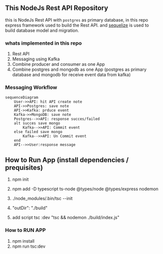 ## This NodeJs Rest API Repository

this is NodeJs Rest API with `postgres` as primary database, in this repo express framework used to build the Rest API. and [sequelize](https://sequelize.org/docs/v6) is used to build database model and migration.

### whats implemented in this repo
1. Rest API
2. Messaging using Kafka
3. Combine producer and consumer as one App
4. Combine postgres and mongodb as one App (postgres as primary database and mongodb for receive event data from kafka)

### Messaging Workflow
```mermaid
sequenceDiagram
    User->>API: hit API create note
    API->>Postgres: save note
    API->>Kafka: prduce event
    Kafka->>MongoDB: save note 
    Postgres-->>API: response succes/failed
    alt succes save mongo
        Kafka-->>API: Commit event
    else failed save mongo
        Kafka-->>API: Un Commit event
    end
    API-->>User:response message
```

## How to Run App (install dependencies / prequisites)
<!-- init project -->
1. npm init  
<!-- add dependecies -->
2. npm add -D typescript ts-node @types/node @types/express nodemon
<!-- add tsconfig -->
3. ./node_modules/.bin/tsc --init
<!-- tsconfig script must be uncomment -->
4. "outDir": "./build"
<!-- add script -->   
5. add script tsc :dev "tsc && nodemon ./build/index.js"

### How to RUN APP
1. npm install
2. npm run tsc:dev


